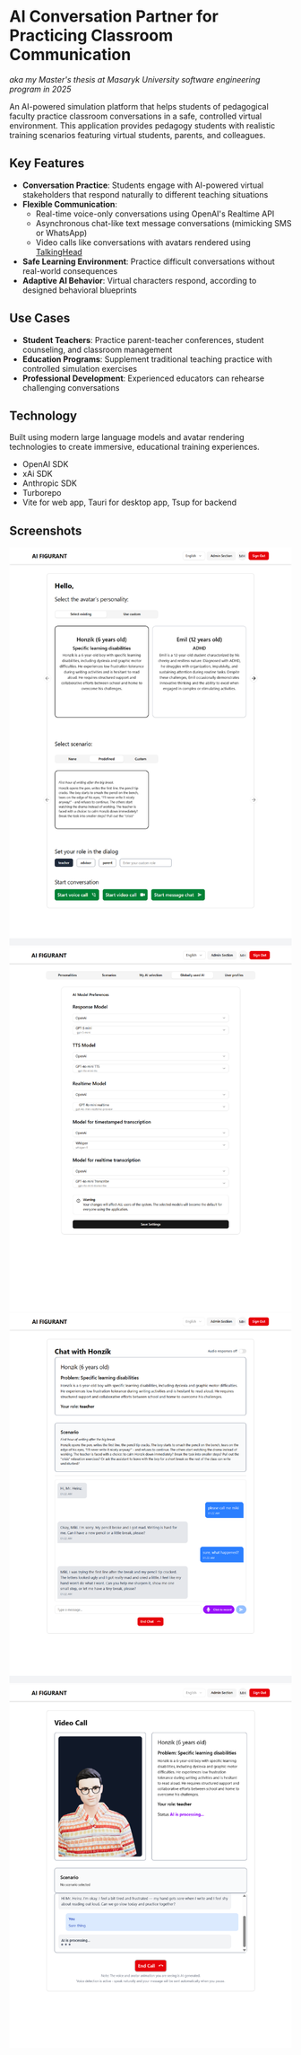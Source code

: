 # AI Conversation Partner for Practicing Classroom Communication
_aka my Master's thesis at Masaryk University software engineering program in 2025_

An AI-powered simulation platform that helps students of pedagogical faculty practice classroom conversations in a safe, controlled virtual environment.
This application provides pedagogy students with realistic training scenarios featuring virtual students, parents, and colleagues.

## Key Features

- **Conversation Practice**: Students engage with AI-powered virtual stakeholders that respond naturally to different teaching situations
- **Flexible Communication**: 
    - Real-time voice-only conversations using OpenAI's Realtime API
    - Asynchronous chat-like text message conversations (mimicking SMS or WhatsApp)
    - Video calls like conversations with avatars rendered using [TalkingHead](https://github.com/met4citizen/TalkingHead)
- **Safe Learning Environment**: Practice difficult conversations without real-world consequences
- **Adaptive AI Behavior**: Virtual characters respond, according to designed behavioral blueprints

## Use Cases

- **Student Teachers**: Practice parent-teacher conferences, student counseling, and classroom management
- **Education Programs**: Supplement traditional teaching practice with controlled simulation exercises
- **Professional Development**: Experienced educators can rehearse challenging conversations

## Technology

Built using modern large language models and avatar rendering technologies to create immersive, educational training experiences.
- OpenAI SDK
- xAi SDK
- Anthropic SDK
- Turborepo
- Vite for web app, Tauri for desktop app, Tsup for backend

## Screenshots
![CharacterSelector.png](docs/assets/CharacterSelector.png)
![AdminModelSelection.png](docs/assets/AdminModelSelection.png)
![TextMessageChat.png](docs/assets/TextMessageChat.png)
![VideoCall.png](docs/assets/VideoCall.png)
